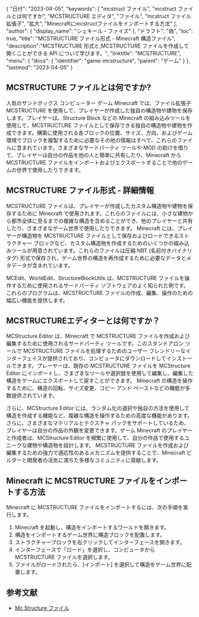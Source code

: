 {
"日付": "2023-04-05",
  "keywords": [
"mcstruct ファイル",
"mcstruct ファイルとは何ですか",
"MCSTRUCTURE エディタ",
"ファイル",
"mcstruct ファイル拡張子",
"拡大",
"Minecraftにmcstructファイルをインポートする方法"
],
  "author": {
"display_name": "シェキール・ファイズ"
},
"ドラフト": "偽",
"toc": true,
"title": "MCSTRUCTURE ファイル形式 - Minecraft 構造ファイル",
  "description":"MCSTRUCTURE 形式と,MCSTRUCTURE ファイルを作成して開くことができる API について学びます。",
"linktitle": "MCSTRUCTURE",
  "menu": {
    "docs": {
      "identifier": "game-mcstructure",
"parent": "ゲーム"
}
},
"lastmod": "2023-04-05"
}

## MCSTRUCTURE ファイルとは何ですか?

人気のサンドボックス コンピューター ゲーム Minecraft では、ファイル拡張子 MCSTRUCTURE を使用して、プレイヤーが作成した独自の構造物や建物を保存します。プレイヤーは、Structure Block などの Minecraft の組み込みツールを使用して、MCSTRUCTURE ファイルとして保存できる独自の構造物や建物を作成できます。構築に使用される各ブロックの位置、サイズ、方向、およびゲーム環境でブロックを複製するために必要なその他の情報はすべて、これらのファイルに含まれています。さまざまなサードパーティ ツールや MOD の助けを借りて、プレイヤーは自分の作品を他の人と簡単に共有したり、Minecraft から MCSTRUCTURE ファイルをインポートおよびエクスポートすることで他のゲームの世界で使用したりできます。

## MCSTRUCTURE ファイル形式 - 詳細情報

MCSTRUCTURE ファイルは、プレイヤーが作成したカスタム構造物や建物を保存するために Minecraft で使用されます。これらのファイルには、小さな建物から都市全体に至るまでの複雑な構造を含めることができ、他のプレイヤーと共有したり、さまざまなゲーム世界で使用したりできます。 Minecraft には、プレイヤーが構造物を MCSTRUCTURE ファイルとして保存およびロードできるストラクチャー ブロックなど、カスタム構造物を作成するためのいくつかの組み込みツールが用意されています。これらのファイルは圧縮 NBT (名前付きバイナリ タグ) 形式で保存され、ゲーム世界の構造を再作成するために必要なデータとメタデータが含まれています。

MCEdit、WorldEdit、StructureBlockUtils は、MCSTRUCTURE ファイルを操作するために使用されるサードパーティ ソフトウェアのよく知られた例です。これらのプログラムは、MCSTRUCTURE ファイルの作成、編集、操作のための幅広い機能を提供します。

## MCSTRUCTUREエディターとは何ですか？

MCStructure Editor は、Minecraft で MCSTRUCTURE ファイルを作成および編集するために使用されるサードパーティ ツールです。このスタンドアロン ツールで MCSTRUCTURE ファイルを処理するためのユーザー フレンドリーなインターフェイスが提供されており、コンピュータにダウンロードしてインストールできます。プレーヤーは、既存の MCSTRUCTURE ファイルを MCStructure Editor にインポートし、さまざまなツールや選択肢を使用して編集し、編集した構造をゲームにエクスポートして戻すことができます。 Minecraft の構造を操作するために、構造の回転、サイズ変更、コピー アンド ペーストなどの機能が多数提供されています。

さらに、MCStructure Editor には、ランダム化の選択や独自の方法を使用して構造を作成する機能など、複雑な構造を操作するための高度な機能があります。さらに、さまざまなマテリアルとテクスチャ パックをサポートしているため、プレイヤーは自分の作品の外観を変更できます。ゲーム Minecraft のプレイヤーと作成者は、MCStructure Editor を頻繁に使用して、自分の作品で使用するユニークな建物や構造物を設計します。 MCSTRUCTURE ファイルを作成および編集するための強力で適応性のあるメカニズムを提供することで、Minecraft ビルダーと開発者の活気に満ちた多様なコミュニティに貢献します。

## Minecraft に MCSTRUCTURE ファイルをインポートする方法

Minecraft に MCSTRUCTURE ファイルをインポートするには、次の手順を実行します。

1. Minecraft を起動し、構造をインポートするワールドを開きます。
2. 構造をインポートするゲーム世界に構造ブロックを配置します。
3. ストラクチャーブロックを右クリックしてインターフェースを開きます。
4. インターフェースで「ロード」を選択し、コンピュータから MCSTRUCTURE ファイルを選択します。
5. ファイルがロードされたら、[インポート] を選択して構造をゲーム世界に配置します。

## 参考文献
* [Mc Structure ファイル](https://wiki.bedrock.dev/nbt/mcstructural.html)


